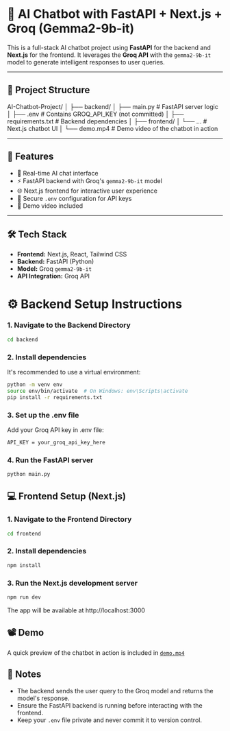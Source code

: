 # 🧠 AI Chatbot with FastAPI + Next.js + Groq (Gemma2-9b-it)

This is a full-stack AI chatbot project using **FastAPI** for the backend and **Next.js** for the frontend. It leverages the **Groq API** with the `gemma2-9b-it` model to generate intelligent responses to user queries.

---

## 📁 Project Structure

AI-Chatbot-Project/ │ ├── backend/ │ ├── main.py # FastAPI server logic │ ├── .env # Contains GROQ_API_KEY (not committed) │ ├── requirements.txt # Backend dependencies │ ├── frontend/ │ └── ... # Next.js chatbot UI │ └── demo.mp4 # Demo video of the chatbot in action

---

## 🚀 Features

- 💬 Real-time AI chat interface
- ⚡ FastAPI backend with Groq's `gemma2-9b-it` model
- 🌐 Next.js frontend for interactive user experience
- 🔐 Secure `.env` configuration for API keys
- 🎥 Demo video included

---

## 🛠 Tech Stack

- **Frontend:** Next.js, React, Tailwind CSS
- **Backend:** FastAPI (Python)
- **Model:** Groq `gemma2-9b-it`
- **API Integration:** Groq API

# ⚙️ Backend Setup Instructions

### 1. Navigate to the Backend Directory

```bash
cd backend
```

### 2. Install dependencies

It's recommended to use a virtual environment:

```bash
python -m venv env
source env/bin/activate  # On Windows: env\Scripts\activate
pip install -r requirements.txt
```

### 3. Set up the .env file

Add your Groq API key in .env file:

```bash
API_KEY = your_groq_api_key_here
```

### 4. Run the FastAPI server

```bash
python main.py
```

## 💻 Frontend Setup (Next.js)

### 1. Navigate to the Frontend Directory

```bash
cd frontend
```

### 2. Install dependencies

```bash
npm install
```

### 3. Run the Next.js development server

```bash
npm run dev
```

The app will be available at http://localhost:3000

## 📽 Demo

A quick preview of the chatbot in action is included in [`demo.mp4`](./demo.mp4)

## 📌 Notes

- The backend sends the user query to the Groq model and returns the model's response.
- Ensure the FastAPI backend is running before interacting with the frontend.
- Keep your `.env` file private and never commit it to version control.
